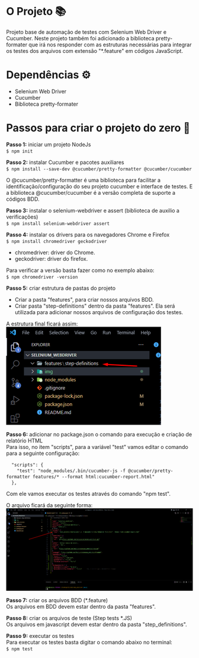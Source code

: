 # O Projeto 📚

Projeto base de automação de testes com Selenium Web Driver e Cucumber. Neste projeto também foi adicionado a biblioteca pretty-formater que irá nos responder com as estruturas necessárias para integrar os testes dos arquivos com extensão "*.feature" em códigos JavaScript.

# Dependências ⚙️

* Selenium Web Driver
* Cucumber
* Biblioteca pretty-formater

# Passos para criar o projeto do zero 📌

**Passo 1:** iniciar um projeto NodeJs<br>
`$ npm init`

**Passo 2:** instalar Cucumber e pacotes auxiliares<br>
`$ npm install --save-dev @cucumber/pretty-formatter @cucumber/cucumber`

O @cucumber/pretty-formatter é uma biblioteca para facilitar a identificação/configuração do seu projeto cucumber e interface de testes. E a biblioteca @cucumber/cucumber é a versão completa de suporte a códigos BDD.

**Passo 3:** instalar o selenium-webdriver e assert (biblioteca de auxilio a verificações)<br>
`$ npm install selenium-webdriver assert`

**Passo 4:** instalar os drivers para os navegadores Chrome  e Firefox<br>
`$ npm install chromedriver geckodriver`

* chromedriver: driver do Chrome.
* geckodriver: driver do firefox.

Para verificar a versão basta fazer como no exemplo abaixo:<br>
`$ npm chromedriver -version`

**Passo 5:** criar estrutura de pastas do projeto<br>
  * Criar a pasta "features", para criar nossos arquivos BDD.
  * Criar pasta "step-definitions" dentro da pasta "features". Ela será utilizada para adicionar nossos arquivos de configuração dos testes.<br>

A estrutura final ficará assim:
![img](./img/exibindo_pasta_features_step_definitions.png "Exibindo localização das pastas")

**Passo 6:** adicionar no package.json o comando para execução e criação de relatório HTML<br>
Para isso, no item "scripts", para a variável "test" vamos editar o comando para a seguinte configuração:

```
  "scripts": {
    "test": "node_modules/.bin/cucumber-js -f @cucumber/pretty-formatter features/* --format html:cucumber-report.html"
  },
```

Com ele vamos executar os testes através do comando "npm test".

O arquivo ficará da seguinte forma:
![img](./img/exibindo_script_test.png "Exibindo script test")

**Passo 7:** criar os arquivos BDD (*.feature)<br>
Os arquivos em BDD devem estar dentro da pasta "features".

**Passo 8:** criar os arquivos de teste (Step tests *.JS)<br>
Os arquivos em javascript devem estar dentro da pasta "step_definitions".

**Passo 9:** executar os testes<br>
Para executar os testes basta digitar o comando abaixo no terminal:<br>
`$ npm test`